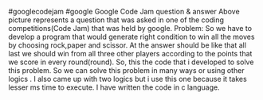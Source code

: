 #googlecodejam
#google
Google Code Jam question & answer Above picture represents a question that was asked in one of the coding competitions(Code Jam) that was held by google. Problem: So we have to develop a program that would generate right condition to win all the moves by choosing rock,paper and scissor. At the answer should be like that all last we should win from all three other players according to the points that we score in every round(round). So, this the code that i developed to solve this problem. So we can solve this problem in many ways or using other logics . I also came up with two logics but i use this one because it takes lesser ms time to execute. I have written the code in c language.
